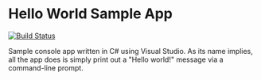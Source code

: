 # Hello World Sample App
[![Build Status](https://dev.azure.com/pkadetiloye0258/hello-world-deployment/_apis/build/status/mavencode01.azure-pipeline-test?branchName=master)](https://dev.azure.com/pkadetiloye0258/hello-world-deployment/_build/latest?definitionId=1&branchName=master)

Sample console app written in C# using Visual Studio. As its name implies, all the app does is simply print out a "Hello world!" message via a command-line prompt.



